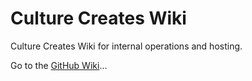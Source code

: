 Culture Creates Wiki
======

Culture Creates Wiki for internal operations and hosting.

Go to the [GitHub Wiki](https://github.com/culturecreates/culture-creates-wiki/wiki)...
